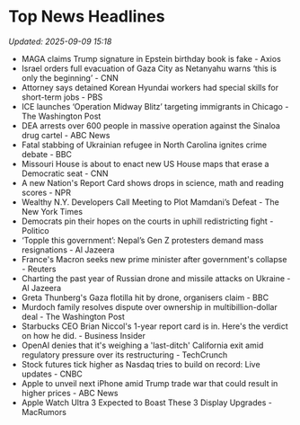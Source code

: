 # Top News Headlines

_Updated: 2025-09-09 15:18_

- MAGA claims Trump signature in Epstein birthday book is fake - Axios
- Israel orders full evacuation of Gaza City as Netanyahu warns ‘this is only the beginning’ - CNN
- Attorney says detained Korean Hyundai workers had special skills for short-term jobs - PBS
- ICE launches ‘Operation Midway Blitz’ targeting immigrants in Chicago - The Washington Post
- DEA arrests over 600 people in massive operation against the Sinaloa drug cartel - ABC News
- Fatal stabbing of Ukrainian refugee in North Carolina ignites crime debate - BBC
- Missouri House is about to enact new US House maps that erase a Democratic seat - CNN
- A new Nation's Report Card shows drops in science, math and reading scores - NPR
- Wealthy N.Y. Developers Call Meeting to Plot Mamdani’s Defeat - The New York Times
- Democrats pin their hopes on the courts in uphill redistricting fight - Politico
- ‘Topple this government’: Nepal’s Gen Z protesters demand mass resignations - Al Jazeera
- France's Macron seeks new prime minister after government's collapse - Reuters
- Charting the past year of Russian drone and missile attacks on Ukraine - Al Jazeera
- Greta Thunberg's Gaza flotilla hit by drone, organisers claim - BBC
- Murdoch family resolves dispute over ownership in multibillion-dollar deal - The Washington Post
- Starbucks CEO Brian Niccol's 1-year report card is in. Here's the verdict on how he did. - Business Insider
- OpenAI denies that it's weighing a 'last-ditch' California exit amid regulatory pressure over its restructuring - TechCrunch
- Stock futures tick higher as Nasdaq tries to build on record: Live updates - CNBC
- Apple to unveil next iPhone amid Trump trade war that could result in higher prices - ABC News
- Apple Watch Ultra 3 Expected to Boast These 3 Display Upgrades - MacRumors